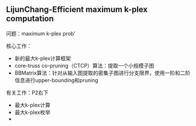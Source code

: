 
## LijunChang-Efficient maximum k-plex computation

问题：maximum k-plex prob'

核心工作：
- 新的最大k-plex计算框架
- core-truss co-pruning（CTCP）算法：提取一个小规模子图
- BBMatrix算法：针对从输入图提取的密集子图进行分支限界，使用一阶和二阶信息进行upper-bounding和pruning

有关工作：P2右下
- 最大k-plex计算
- 最大k-plex枚举
- 